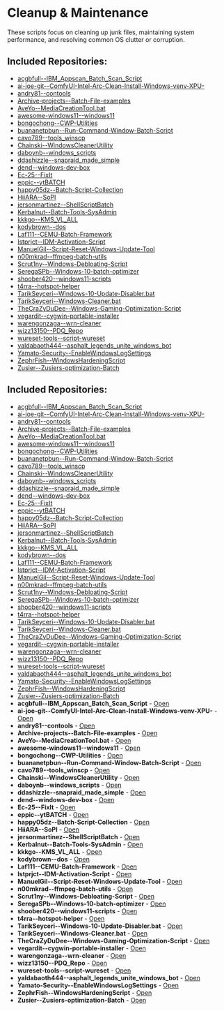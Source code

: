 # Cleanup & Maintenance

These scripts focus on cleaning up junk files, maintaining system performance, and resolving common OS clutter or corruption.

## Included Repositories:

- [acgbfull--IBM_Appscan_Batch_Scan_Script](acgbfull--IBM_Appscan_Batch_Scan_Script.Name)
- [ai-joe-git--ComfyUI-Intel-Arc-Clean-Install-Windows-venv-XPU-](ai-joe-git--ComfyUI-Intel-Arc-Clean-Install-Windows-venv-XPU-.Name)
- [andry81--contools](andry81--contools.Name)
- [Archive-projects--Batch-File-examples](Archive-projects--Batch-File-examples.Name)
- [AveYo--MediaCreationTool.bat](AveYo--MediaCreationTool.bat.Name)
- [awesome-windows11--windows11](awesome-windows11--windows11.Name)
- [bongochong--CWP-Utilities](bongochong--CWP-Utilities.Name)
- [buananetpbun--Run-Command-Window-Batch-Script](buananetpbun--Run-Command-Window-Batch-Script.Name)
- [cavo789--tools_winscp](cavo789--tools_winscp.Name)
- [Chainski--WindowsCleanerUtility](Chainski--WindowsCleanerUtility.Name)
- [daboynb--windows_scripts](daboynb--windows_scripts.Name)
- [ddashizzle--snapraid_made_simple](ddashizzle--snapraid_made_simple.Name)
- [dend--windows-dev-box](dend--windows-dev-box.Name)
- [Ec-25--FixIt](Ec-25--FixIt.Name)
- [eppic--ytBATCH](eppic--ytBATCH.Name)
- [happy05dz--Batch-Script-Collection](happy05dz--Batch-Script-Collection.Name)
- [HiiARA--SoPI](HiiARA--SoPI.Name)
- [jersonmartinez--ShellScriptBatch](jersonmartinez--ShellScriptBatch.Name)
- [Kerbalnut--Batch-Tools-SysAdmin](Kerbalnut--Batch-Tools-SysAdmin.Name)
- [kkkgo--KMS_VL_ALL](kkkgo--KMS_VL_ALL.Name)
- [kodybrown--dos](kodybrown--dos.Name)
- [Laf111--CEMU-Batch-Framework](Laf111--CEMU-Batch-Framework.Name)
- [lstprjct--IDM-Activation-Script](lstprjct--IDM-Activation-Script.Name)
- [ManuelGil--Script-Reset-Windows-Update-Tool](ManuelGil--Script-Reset-Windows-Update-Tool.Name)
- [n00mkrad--ffmpeg-batch-utils](n00mkrad--ffmpeg-batch-utils.Name)
- [Scrut1ny--Windows-Debloating-Script](Scrut1ny--Windows-Debloating-Script.Name)
- [SeregaSPb--Windows-10-batch-optimizer](SeregaSPb--Windows-10-batch-optimizer.Name)
- [shoober420--windows11-scripts](shoober420--windows11-scripts.Name)
- [t4rra--hotspot-helper](t4rra--hotspot-helper.Name)
- [TarikSeyceri--Windows-10-Update-Disabler.bat](TarikSeyceri--Windows-10-Update-Disabler.bat.Name)
- [TarikSeyceri--Windows-Cleaner.bat](TarikSeyceri--Windows-Cleaner.bat.Name)
- [TheCraZyDuDee--Windows-Gaming-Optimization-Script](TheCraZyDuDee--Windows-Gaming-Optimization-Script.Name)
- [vegardit--cygwin-portable-installer](vegardit--cygwin-portable-installer.Name)
- [warengonzaga--wrn-cleaner](warengonzaga--wrn-cleaner.Name)
- [wizz13150--PDQ_Repo](wizz13150--PDQ_Repo.Name)
- [wureset-tools--script-wureset](wureset-tools--script-wureset.Name)
- [yaldabaoth444--asphalt_legends_unite_windows_bot](yaldabaoth444--asphalt_legends_unite_windows_bot.Name)
- [Yamato-Security--EnableWindowsLogSettings](Yamato-Security--EnableWindowsLogSettings.Name)
- [ZephrFish--WindowsHardeningScript](ZephrFish--WindowsHardeningScript.Name)
- [Zusier--Zusiers-optimization-Batch](Zusier--Zusiers-optimization-Batch.Name)

## Included Repositories:

- [acgbfull--IBM_Appscan_Batch_Scan_Script](acgbfull--IBM_Appscan_Batch_Scan_Script.Name)
- [ai-joe-git--ComfyUI-Intel-Arc-Clean-Install-Windows-venv-XPU-](ai-joe-git--ComfyUI-Intel-Arc-Clean-Install-Windows-venv-XPU-.Name)
- [andry81--contools](andry81--contools.Name)
- [Archive-projects--Batch-File-examples](Archive-projects--Batch-File-examples.Name)
- [AveYo--MediaCreationTool.bat](AveYo--MediaCreationTool.bat.Name)
- [awesome-windows11--windows11](awesome-windows11--windows11.Name)
- [bongochong--CWP-Utilities](bongochong--CWP-Utilities.Name)
- [buananetpbun--Run-Command-Window-Batch-Script](buananetpbun--Run-Command-Window-Batch-Script.Name)
- [cavo789--tools_winscp](cavo789--tools_winscp.Name)
- [Chainski--WindowsCleanerUtility](Chainski--WindowsCleanerUtility.Name)
- [daboynb--windows_scripts](daboynb--windows_scripts.Name)
- [ddashizzle--snapraid_made_simple](ddashizzle--snapraid_made_simple.Name)
- [dend--windows-dev-box](dend--windows-dev-box.Name)
- [Ec-25--FixIt](Ec-25--FixIt.Name)
- [eppic--ytBATCH](eppic--ytBATCH.Name)
- [happy05dz--Batch-Script-Collection](happy05dz--Batch-Script-Collection.Name)
- [HiiARA--SoPI](HiiARA--SoPI.Name)
- [jersonmartinez--ShellScriptBatch](jersonmartinez--ShellScriptBatch.Name)
- [Kerbalnut--Batch-Tools-SysAdmin](Kerbalnut--Batch-Tools-SysAdmin.Name)
- [kkkgo--KMS_VL_ALL](kkkgo--KMS_VL_ALL.Name)
- [kodybrown--dos](kodybrown--dos.Name)
- [Laf111--CEMU-Batch-Framework](Laf111--CEMU-Batch-Framework.Name)
- [lstprjct--IDM-Activation-Script](lstprjct--IDM-Activation-Script.Name)
- [ManuelGil--Script-Reset-Windows-Update-Tool](ManuelGil--Script-Reset-Windows-Update-Tool.Name)
- [n00mkrad--ffmpeg-batch-utils](n00mkrad--ffmpeg-batch-utils.Name)
- [Scrut1ny--Windows-Debloating-Script](Scrut1ny--Windows-Debloating-Script.Name)
- [SeregaSPb--Windows-10-batch-optimizer](SeregaSPb--Windows-10-batch-optimizer.Name)
- [shoober420--windows11-scripts](shoober420--windows11-scripts.Name)
- [t4rra--hotspot-helper](t4rra--hotspot-helper.Name)
- [TarikSeyceri--Windows-10-Update-Disabler.bat](TarikSeyceri--Windows-10-Update-Disabler.bat.Name)
- [TarikSeyceri--Windows-Cleaner.bat](TarikSeyceri--Windows-Cleaner.bat.Name)
- [TheCraZyDuDee--Windows-Gaming-Optimization-Script](TheCraZyDuDee--Windows-Gaming-Optimization-Script.Name)
- [vegardit--cygwin-portable-installer](vegardit--cygwin-portable-installer.Name)
- [warengonzaga--wrn-cleaner](warengonzaga--wrn-cleaner.Name)
- [wizz13150--PDQ_Repo](wizz13150--PDQ_Repo.Name)
- [wureset-tools--script-wureset](wureset-tools--script-wureset.Name)
- [yaldabaoth444--asphalt_legends_unite_windows_bot](yaldabaoth444--asphalt_legends_unite_windows_bot.Name)
- [Yamato-Security--EnableWindowsLogSettings](Yamato-Security--EnableWindowsLogSettings.Name)
- [ZephrFish--WindowsHardeningScript](ZephrFish--WindowsHardeningScript.Name)
- [Zusier--Zusiers-optimization-Batch](Zusier--Zusiers-optimization-Batch.Name)
- **acgbfull--IBM_Appscan_Batch_Scan_Script** - [Open](./acgbfull--IBM_Appscan_Batch_Scan_Script)
- **ai-joe-git--ComfyUI-Intel-Arc-Clean-Install-Windows-venv-XPU-** - [Open](./ai-joe-git--ComfyUI-Intel-Arc-Clean-Install-Windows-venv-XPU-)
- **andry81--contools** - [Open](./andry81--contools)
- **Archive-projects--Batch-File-examples** - [Open](./Archive-projects--Batch-File-examples)
- **AveYo--MediaCreationTool.bat** - [Open](./AveYo--MediaCreationTool.bat)
- **awesome-windows11--windows11** - [Open](./awesome-windows11--windows11)
- **bongochong--CWP-Utilities** - [Open](./bongochong--CWP-Utilities)
- **buananetpbun--Run-Command-Window-Batch-Script** - [Open](./buananetpbun--Run-Command-Window-Batch-Script)
- **cavo789--tools_winscp** - [Open](./cavo789--tools_winscp)
- **Chainski--WindowsCleanerUtility** - [Open](./Chainski--WindowsCleanerUtility)
- **daboynb--windows_scripts** - [Open](./daboynb--windows_scripts)
- **ddashizzle--snapraid_made_simple** - [Open](./ddashizzle--snapraid_made_simple)
- **dend--windows-dev-box** - [Open](./dend--windows-dev-box)
- **Ec-25--FixIt** - [Open](./Ec-25--FixIt)
- **eppic--ytBATCH** - [Open](./eppic--ytBATCH)
- **happy05dz--Batch-Script-Collection** - [Open](./happy05dz--Batch-Script-Collection)
- **HiiARA--SoPI** - [Open](./HiiARA--SoPI)
- **jersonmartinez--ShellScriptBatch** - [Open](./jersonmartinez--ShellScriptBatch)
- **Kerbalnut--Batch-Tools-SysAdmin** - [Open](./Kerbalnut--Batch-Tools-SysAdmin)
- **kkkgo--KMS_VL_ALL** - [Open](./kkkgo--KMS_VL_ALL)
- **kodybrown--dos** - [Open](./kodybrown--dos)
- **Laf111--CEMU-Batch-Framework** - [Open](./Laf111--CEMU-Batch-Framework)
- **lstprjct--IDM-Activation-Script** - [Open](./lstprjct--IDM-Activation-Script)
- **ManuelGil--Script-Reset-Windows-Update-Tool** - [Open](./ManuelGil--Script-Reset-Windows-Update-Tool)
- **n00mkrad--ffmpeg-batch-utils** - [Open](./n00mkrad--ffmpeg-batch-utils)
- **Scrut1ny--Windows-Debloating-Script** - [Open](./Scrut1ny--Windows-Debloating-Script)
- **SeregaSPb--Windows-10-batch-optimizer** - [Open](./SeregaSPb--Windows-10-batch-optimizer)
- **shoober420--windows11-scripts** - [Open](./shoober420--windows11-scripts)
- **t4rra--hotspot-helper** - [Open](./t4rra--hotspot-helper)
- **TarikSeyceri--Windows-10-Update-Disabler.bat** - [Open](./TarikSeyceri--Windows-10-Update-Disabler.bat)
- **TarikSeyceri--Windows-Cleaner.bat** - [Open](./TarikSeyceri--Windows-Cleaner.bat)
- **TheCraZyDuDee--Windows-Gaming-Optimization-Script** - [Open](./TheCraZyDuDee--Windows-Gaming-Optimization-Script)
- **vegardit--cygwin-portable-installer** - [Open](./vegardit--cygwin-portable-installer)
- **warengonzaga--wrn-cleaner** - [Open](./warengonzaga--wrn-cleaner)
- **wizz13150--PDQ_Repo** - [Open](./wizz13150--PDQ_Repo)
- **wureset-tools--script-wureset** - [Open](./wureset-tools--script-wureset)
- **yaldabaoth444--asphalt_legends_unite_windows_bot** - [Open](./yaldabaoth444--asphalt_legends_unite_windows_bot)
- **Yamato-Security--EnableWindowsLogSettings** - [Open](./Yamato-Security--EnableWindowsLogSettings)
- **ZephrFish--WindowsHardeningScript** - [Open](./ZephrFish--WindowsHardeningScript)
- **Zusier--Zusiers-optimization-Batch** - [Open](./Zusier--Zusiers-optimization-Batch)
